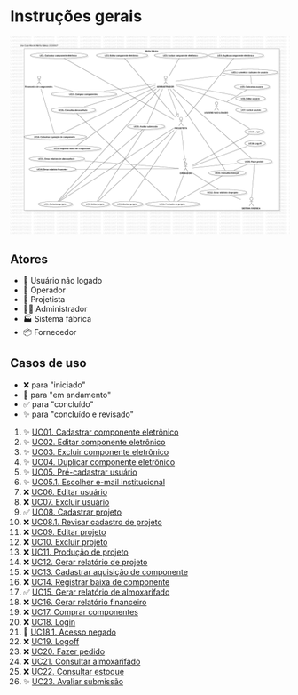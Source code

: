 # Instruções gerais
![Diagrama de casos de uso do _software_ "Minha fábrica"](diagrama-de-casos-de-uso.png)
## Atores
- 👤 Usuário não logado
- 👷 Operador
- 📐 Projetista
- 👨‍💼 Administrador
- 🏭 Sistema fábrica
- 📦 Fornecedor

## Casos de uso
- ❌ para "iniciado"
- 🚧 para "em andamento"
- ✅ para "concluído"
- ✨ para "concluído e revisado"

1. ✨ [UC01. Cadastrar componente eletrônico](./UC01.%20Cadastrar%20componente%20eletrônico.md)
2. ✨ [UC02. Editar componente eletrônico](./UC02.%20Editar%20componente%20eletrônico.md)
3. ✨ [UC03. Excluir componente eletrônico](./UC03.%20Excluir%20componente%20eletrônico.md)
4. ✨ [UC04. Duplicar componente eletrônico](./UC04.%20Duplicar%20componente%20eletrônico.md)
5. ✨ [UC05. Pré-cadastrar usuário](./UC05.%20Pré-cadastrar%20usuário.md)
6. ✨ [UC05.1. Escolher e-mail institucional](./UC05.1.%20Escolher%20e-mail%20institucional.md)
6. ❌ [UC06. Editar usuário](./UC06.%20Editar%20usuário.md)
7. ❌ [UC07. Excluir usuário](./UC07.%20Excluir%20usuário.md)
8. ✅ [UC08. Cadastrar projeto](./UC08.%20Cadastrar%20projeto.md)
9. ❌ [UC08.1. Revisar cadastro de projeto](./UC08.1.%20Revisar%20cadastro%20de%20projeto.md)
10. ❌ [UC09. Editar projeto](./UC09.%20Editar%20projeto.md)
11. ❌ [UC10. Excluir projeto](./UC10.%20Excluir%20projeto.md)
12. ❌ [UC11. Produção de projeto](./UC11.%20Produção%20de%20projeto.md)
13. ❌ [UC12. Gerar relatório de projeto](./UC12.%20Gerar%20relatório%20de%20projeto.md)
14. ❌ [UC13. Cadastrar aquisição de componente](./UC13.%20Cadastrar%20aquisição%20de%20componente.md)
15. ❌ [UC14. Registrar baixa de componente](./UC14.%20Registrar%20baixa%20de%20componente.md)
16. ✅ [UC15. Gerar relatório de almoxarifado](./UC15.%20Gerar%20relatório%20de%20almoxarifado.md)
17. ❌ [UC16. Gerar relatório financeiro](./UC16.%20Gerar%20relatório%20financeiro.md)
18. ❌ [UC17. Comprar componentes](./UC17.%20Comprar%20componentes.md)
19. ❌ [UC18. Login](./UC18.%20Login.md)
20. 🚧 [UC18.1. Acesso negado](./UC18.1.%20Acesso%20negado.md)
21. ❌ [UC19. Logoff](./UC19.%20Logoff.md)
22. ❌ [UC20. Fazer pedido](./UC20.%20Fazer%20pedido.md)
23. ❌ [UC21. Consultar almoxarifado](./UC21.%20Consultar%20almoxarifado.md)
24. ❌ [UC22. Consultar estoque](./UC22.%20Consultar%20estoque.md)
25. ✨ [UC23. Avaliar submissão](./UC23.%20Avaliar%20submissão.md)

